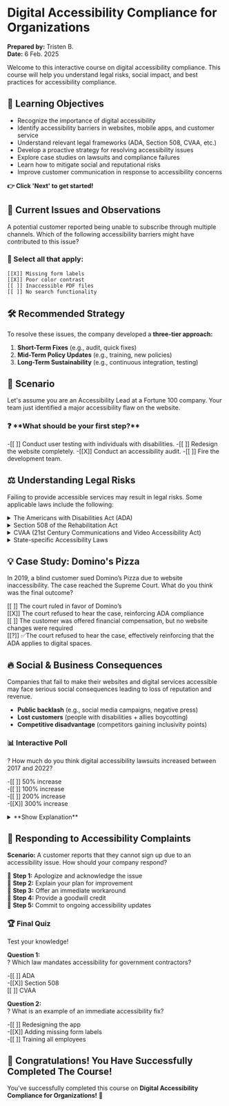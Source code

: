 <!--
author: Tristen B.

Date: Feb. 6, 2025
title: Digital Accessibility Compliance for Organizations
Language: en

Comment: This course introduces learners to some of the laws relating to digital accessibility compliance within organizations.

Narrator: US English Female

-->

# Digital Accessibility Compliance for Organizations

**Prepared by:** Tristen B.  
**Date:** 6 Feb. 2025  

Welcome to this interactive course on digital accessibility compliance. This course will help you understand legal risks, social impact, and best practices for accessibility compliance.

## 🎯 **Learning Objectives**

- Recognize the importance of digital accessibility
- Identify accessibility barriers in websites, mobile apps, and customer service
- Understand relevant legal frameworks (ADA, Section 508, CVAA, etc.)
- Develop a proactive strategy for resolving accessibility issues
- Explore case studies on lawsuits and compliance failures
- Learn how to mitigate social and reputational risks
- Improve customer communication in response to accessibility concerns

**👉 Click 'Next' to get started!**

## 🔎 Current Issues and Observations

A potential customer reported being unable to subscribe through multiple channels. Which of the following accessibility barriers might have contributed to this issue?

<div>

### 📝 Select all that apply:

    [[X]] Missing form labels  
    [[X]] Poor color contrast  
    [[ ]] Inaccessible PDF files  
    [[ ]] No search functionality  

</div>

## 🛠️ Recommended Strategy

To resolve these issues, the company developed a **three-tier approach:**

1. **Short-Term Fixes** (e.g., audit, quick fixes)
2. **Mid-Term Policy Updates** (e.g., training, new policies)
3. **Long-Term Sustainability** (e.g., continuous integration, testing)

## 🚀 **Scenario**

Let's assume you are an Accessibility Lead at a Fortune 100 company. Your team just identified a major accessibility flaw on the website.

<div>

<h3>❓ **What should be your first step?**</h3>  

-[[ ]] Conduct user testing with individuals with disabilities.
-[[ ]] Redesign the website completely.
-[[X]] Conduct an accessibility audit.
-[[ ]] Fire the development team.

</div>

## ⚖️ Understanding Legal Risks

Failing to provide accessible services may result in legal risks. Some applicable laws include  the following:

<details>

<summary>The Americans with Disabilities Act (ADA)</summary>

<div role="status"><p>
The ADA requires public-facing digital services to be accessible.</p></div>

</details>

 <details>

<summary>Section 508 of the Rehabilitation Act</summary>

<div role="status"><p>
Section 508 applies to government contractors and federally funded entities.</p></div>

</details>

<details>

<summary>CVAA (21st Century Communications and Video Accessibility Act)</summary>

<div role="status"><p>
The CVAA covers accessibility of communication services, including customer support lines.</p></div>

</details>

<details>

<summary>State-specific  Accessibility Laws</summary>

<div role="status"><p>
Many U.S. states have their own digital accessibility laws that apply to public websites and digital services.</p></div>

</details>

## 💡 **Case Study: Domino's Pizza**

In 2019, a blind customer sued Domino’s Pizza due to website inaccessibility. The case reached the Supreme Court. What do you think was the final outcome?


[[ ]] The court ruled in favor of Domino’s  
[[X]] The court refused to hear the case, reinforcing ADA compliance  
[[ ]] The customer was offered financial compensation, but no website changes were required  
[[?]] ✅The court refused to hear the case, effectively reinforcing that the ADA applies to digital spaces.

## 🔥 Social & Business Consequences

Companies that fail to make their websites and digital services accessible may face serious social consequences leading to loss of reputation and revenue.

* **Public backlash** (e.g., social media campaigns, negative press)
* **Lost customers** (people with disabilities + allies boycotting)
* **Competitive disadvantage** (competitors gaining inclusivity points)

### **📊 Interactive Poll**

? How much do you think digital accessibility lawsuits increased between 2017 and 2022?

-[[ ]] 50% increase  
-[[ ]] 100% increase  
-[[ ]] 200% increase  
-[[X]] 300% increase  


<details>

<summary>**Show Explanation**</summary>

<div role="status"><p> ✅ Digital accessibility lawsuits increased over 300% between 2017 and 2022! Digital accessibility lawsuits are on the rise, and companies must take action.</p></div>

</details>

## 📢 Responding to Accessibility Complaints

**Scenario:** A customer reports that they cannot sign up due to an accessibility issue. How should your company respond?

🔹 **Step 1:** Apologize and acknowledge the issue  
🔹 **Step 2:** Explain your plan for improvement  
🔹 **Step 3:** Offer an immediate workaround  
🔹 **Step 4:** Provide a goodwill credit  
🔹 **Step 5:** Commit to ongoing accessibility updates  

### **🏆 Final Quiz**

Test your knowledge!

**Question 1:**  
? Which law mandates accessibility for government contractors?  

-[[ ]] ADA  
-[[X]] Section 508  
[[ ]] CVAA  

**Question 2:**  
? What is an example of an immediate accessibility fix?  

-[[ ]] Redesigning the app  
-[[X]] Adding missing form labels  
-[[ ]] Training all employees  

## 🎉 Congratulations! You Have Successfully Completed The Course!

You've successfully completed this course on **Digital Accessibility Compliance for Organizations!** 🎉  


